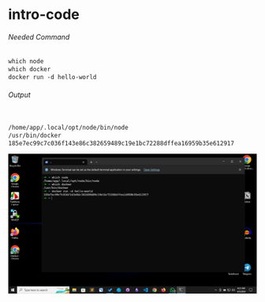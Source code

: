# intro-code


###### Needed Command
```
which node
which docker
docker run -d hello-world
```

###### Output
```

/home/app/.local/opt/node/bin/node
/usr/bin/docker
185e7ec99c7c036f143e86c382659489c19e1bc72288dffea16959b35e612917

```

![alt text](./Screenshot.png)